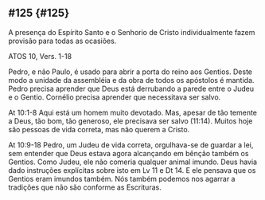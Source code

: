 ## #125 {#125}

A presença do Espírito Santo e o Senhorio de Cristo individualmente fazem provisão para todas as ocasiões.

ATOS 10, Vers. 1-18

Pedro, e não Paulo, é usado para abrir a porta do reino aos Gentios. Deste modo a unidade da assembléia e da obra de todos os apóstolos é mantida. Pedro precisa aprender que Deus está derrubando a parede entre o Judeu e o Gentio. Cornélio precisa aprender que necessitava ser salvo.

At 10:1-8 Aqui está um homem muito devotado. Mas, apesar de tão temente a Deus, tão bom, tão generoso, ele precisava ser salvo (11:14). Muitos hoje são pessoas de vida correta, mas não querem a Cristo.

At 10:9-18 Pedro, um Judeu de vida correta, orgulhava-se de guardar a lei, sem entender que Deus estava agora alcançando em bênção também os Gentios. Como Judeu, ele não comeria qualquer animal imundo. Deus havia dado instruções explícitas sobre isto em Lv 11 e Dt 14\. E ele pensava que os Gentios eram imundos também. Nós também podemos nos agarrar a tradições que não são conforme as Escrituras.